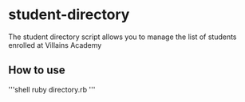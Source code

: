 # student-directory #

The student directory script allows you to manage the list of students enrolled at Villains Academy

## How to use ##

'''shell
ruby directory.rb
'''